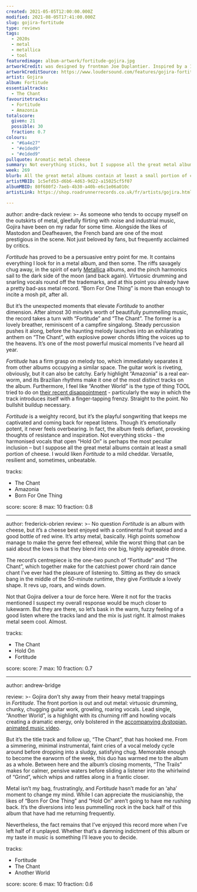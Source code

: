 ```yaml
---
created: 2021-05-05T12:00:00.000Z
modified: 2021-08-05T17:41:00.000Z
slug: gojira-fortitude
type: reviews
tags:
  - 2020s
  - metal
  - metallica
  - tool
featuredimage: album-artwork/fortitude-gojira.jpg
artworkCredit: was designed by frontman Joe Duplantier. Inspired by a 1898 painting of the Greek god Athena by Austrian artist Gustav Klimt, Duplantier ‘wanted to represent an indigenous person, because a lot of the album is a tribute to indigenous communities – I wanted to represent that aspect.’
artworkCreditSource: https://www.loudersound.com/features/gojira-fortitude-album-artwork-interview
artist: Gojira
album: Fortitude
essentialtracks:
  - The Chant
favouritetracks:
  - Fortitude
  - Amazonia
totalscore:
  given: 21
  possible: 30
  fraction: 0.7
colours:
  - "#6a4e27"
  - "#e1ded9"
  - "#e1ded9"
pullquote: Aromatic metal cheese
summary: Not everything sticks, but I suppose all the great metal albums contain at least a small portion of cheese. I would liken Fortitude to a mild cheddar. Versatile, resilient and, sometimes, unbeatable.
week: 269
blurb: All the great metal albums contain at least a small portion of cheese. Fortitude is similar to a mild cheddar. Versatile, resilient and, sometimes, unbeatable.
artistMBID: 1c5efd53-d6b6-4d63-9d22-a15025cf5f07
albumMBID: 80f680f2-7aeb-4b30-a40b-e6c1e06a010c
artistLink: https://shop.roadrunnerrecords.co.uk/fr/artists/gojira.html

---
```

author: andre-dack
review: >-
  As someone who tends to occupy myself on the outskirts of metal, gleefully flirting with noise and industrial music, Gojira have been on my radar for some time. Alongside the likes of Mastodon and Deafheaven, the French band are one of the most prestigious in the scene. Not just beloved by fans, but frequently acclaimed by critics.
  
  _Fortitude_ has proved to be a persuasive entry point for me. It contains everything I look for in a metal album, and then some. The riffs savagely chug away, in the spirit of early [Metallica](/listening-parties/metallica-hardwired-to-self-destruct/) albums, and the pinch harmonics sail to the dark side of the moon (and back again). Virtuosic drumming and snarling vocals round off the trademarks, and at this point you already have a pretty bad-ass metal record. “Born For One Thing” is more than enough to incite a mosh pit, after all.

  But it’s the unexpected moments that elevate _Fortitude_ to another dimension. After almost 30 minute’s worth of beautifully pummelling music, the record takes a turn with “Fortitude” and “The Chant”. The former is a lovely breather, reminiscent of a campfire singalong. Steady percussion pushes it along, before the haunting melody launches into an exhilarating anthem on “The Chant”, with explosive power chords lifting the voices up to the heavens. It’s one of the most powerful musical moments I’ve heard all year.

  _Fortitude_ has a firm grasp on melody too, which immediately separates it from other albums occupying a similar space. The guitar work is riveting, obviously, but it can also be catchy. Early highlight “Amazonia” is a real ear-worm, and its Brazilian rhythms make it one of the most distinct tracks on the album. Furthermore, I feel like “Another World” is the type of thing TOOL tried to do on [their recent disappointment](/reviews/tool-fear-inoculum/) - particularly the way in which the track introduces itself with a finger-tapping frenzy. Straight to the point. No bullshit buildup necessary.

  _Fortitude_ is a weighty record, but it’s the playful songwriting that keeps me captivated and coming back for repeat listens. Though it’s emotionally potent, it never feels overbearing. In fact, the album feels defiant, provoking thoughts of resistance and inspiration. Not everything sticks - the harmonised vocals that open “Hold On” is perhaps the most peculiar inclusion – but I suppose all the great metal albums contain at least a small portion of cheese. I would liken _Fortitude_ to a mild cheddar. Versatile, resilient and, sometimes, unbeatable.

tracks:
  - The Chant
  - Amazonia
  - Born For One Thing

score:
  score: 8
  max: 10
  fraction: 0.8

---
author: frederick-obrien
review: >-
  No question _Fortitude_ is an album with cheese, but it’s a cheese best enjoyed with a continental fruit spread and a good bottle of red wine. It’s artsy metal, basically. High points somehow manage to make the genre feel ethereal, while the worst thing that can be said about the lows is that they blend into one big, highly agreeable drone.

  The record’s centrepiece is the one-two punch of “Fortitude” and “The Chant”, which together make for the catchiest power chord rain dance chant I’ve ever had the pleasure of listening to. Sitting as they do smack bang in the middle of the 50-minute runtime, they give _Fortitude_ a lovely shape. It revs up, roars, and winds down.

  Not that Gojira deliver a tour de force here. Were it not for the tracks mentioned I suspect my overall response would be much closer to lukewarm. But they are there, so let’s bask in the warm, fuzzy feeling of a good listen where the tracks land and the mix is just right. It almost makes metal seem cool. Almost.

tracks:
  - The Chant
  - Hold On
  - Fortitude

score:
  score: 7
  max: 10
  fraction: 0.7

---

author: andrew-bridge

review: >-
  Gojira don’t shy away from their heavy metal trappings in _Fortitude_. The front portion is out and out metal: virtuosic drumming, chunky, chugging guitar work, growling, roaring vocals. Lead single, “Another World”, is a highlight with its churning riff and howling vocals creating a dramatic energy, only bolstered in the [accompanying dystopian, animated music video](https://www.youtube.com/watch?v=iqrMFNMgVS0).

  But it’s the title track and follow up, “The Chant”, that has hooked me. From a simmering, minimal instrumental, faint cries of a vocal melody cycle around before dropping into a sludgy, satisfying chug. Memorable enough to become the earworm of the week, this duo has warmed me to the album as a whole. Between here and the album’s closing moments, “The Trails” makes for calmer, pensive waters before sliding a listener into the whirlwind of “Grind”, which whips and rattles along in a frantic closer.

  Metal isn’t my bag, frustratingly, and _Fortitude_ hasn’t made for an ‘aha’ moment to change my mind. While I can appreciate the musicianship, the likes of “Born For One Thing” and “Hold On” aren’t going to have me rushing back. It’s the diversions into less pummelling rock in the back half of this album that have had me returning frequently.
  
  Nevertheless, the fact remains that I’ve enjoyed this record more when I’ve left half of it unplayed. Whether that’s a damning indictment of this album or my taste in music is something I’ll leave you to decide.

tracks:
  - Fortitude
  - The Chant
  - Another World

score:
  score: 6
  max: 10
  fraction: 0.6
